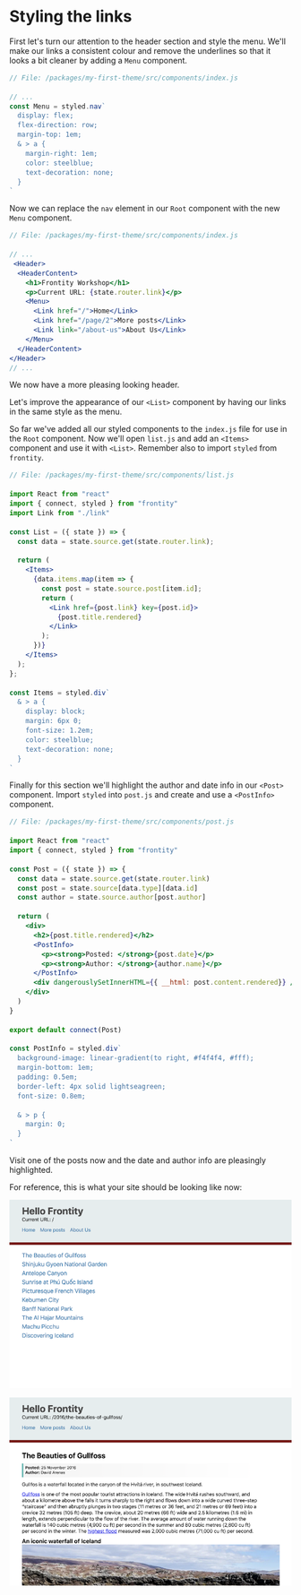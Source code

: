 # Styling the links

First let's turn our attention to the header section and style the menu. We'll make our links a consistent colour and remove the underlines so that it looks a bit cleaner by adding a `Menu` component.

```jsx
// File: /packages/my-first-theme/src/components/index.js

// ...
const Menu = styled.nav`
  display: flex;
  flex-direction: row;
  margin-top: 1em;
  & > a {
    margin-right: 1em;
    color: steelblue;
    text-decoration: none;
  }
`
```

Now we can replace the `nav` element in our `Root` component with the new `Menu` component.

```jsx
// File: /packages/my-first-theme/src/components/index.js

// ...
 <Header>
  <HeaderContent>
    <h1>Frontity Workshop</h1>
    <p>Current URL: {state.router.link}</p>
    <Menu>
      <Link href="/">Home</Link>
      <Link href="/page/2">More posts</Link>
      <Link link="/about-us">About Us</Link>
    </Menu>
  </HeaderContent>
</Header>
// ...
```

We now have a more pleasing looking header.

Let's improve the appearance of our `<List>` component by having our links in the same style as the menu.

So far we've added all our styled components to the `index.js` file for use in the `Root` component. Now we'll open `list.js` and add an `<Items>` component and use it with `<List>`. Remember also to import `styled` from `frontity`.

```jsx
// File: /packages/my-first-theme/src/components/list.js

import React from "react"
import { connect, styled } from "frontity"
import Link from "./link"

const List = ({ state }) => {
  const data = state.source.get(state.router.link);

  return (
    <Items>
      {data.items.map(item => {
        const post = state.source.post[item.id];
        return (
          <Link href={post.link} key={post.id}>
            {post.title.rendered}
          </Link>
        );
      })}
    </Items>
  );
};

const Items = styled.div`
  & > a {
    display: block;
    margin: 6px 0;
    font-size: 1.2em;
    color: steelblue;
    text-decoration: none;
  }
`
```

Finally for this section we'll highlight the author and date info in our `<Post>` component. Import `styled` into `post.js` and create and use a `<PostInfo>` component.

```jsx
// File: /packages/my-first-theme/src/components/post.js

import React from "react"
import { connect, styled } from "frontity"

const Post = ({ state }) => {
  const data = state.source.get(state.router.link)
  const post = state.source[data.type][data.id]
  const author = state.source.author[post.author]

  return (
    <div>
      <h2>{post.title.rendered}</h2>
      <PostInfo>
        <p><strong>Posted: </strong>{post.date}</p>
        <p><strong>Author: </strong>{author.name}</p>
      </PostInfo>
      <div dangerouslySetInnerHTML={{ __html: post.content.rendered}} />
    </div>
  )
}

export default connect(Post)

const PostInfo = styled.div`
  background-image: linear-gradient(to right, #f4f4f4, #fff);
  margin-bottom: 1em;
  padding: 0.5em;
  border-left: 4px solid lightseagreen;
  font-size: 0.8em;

  & > p {
    margin: 0;
  }
`
```

Visit one of the posts now and the date and author info are pleasingly highlighted.

For reference, this is what your site should be looking like now:

<p>
  <img alt="Frontity in the browser - listing" src="../assets/part4img1.png">
</p>

<p>
  <img alt="Frontity in the browser - post" src="../assets/part4img2.png">
</p>